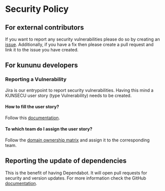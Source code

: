 # Security Policy

## For external contributors

If you want to report any security vulnerabilities please do so by creating an [issue](https://github.com/kununu/kununu-scripts/issues).
Additionally, if you have a fix then please create a pull request and link it to the issue you have created.

## For kununu developers

### Reporting a Vulnerability

Jira is our entrypoint to report security vulnerabilities. Having this mind a KUNSECU user story (type Vulnerability) needs to be created.

#### How to fill the user story?

Follow this [documentation](https://new-work.atlassian.net/wiki/spaces/kununu/pages/47846323/Vulnerability+Issue+Type+Jira).

#### To which team do I assign the user story?

Follow the [domain ownership matrix](https://new-work.atlassian.net/wiki/spaces/kununu/pages/113148000/Domain+ownership+matrix) and assign it to the corresponding team.

## Reporting the update of dependencies

This is the benefit of having Dependabot. It will open pull requests for security and version updates. For more information check the GitHub [documentation](https://docs.github.com/en/github/administering-a-repository/managing-pull-requests-for-dependency-updates).
